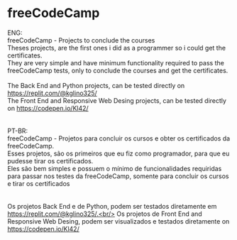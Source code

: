 # freeCodeCamp


ENG: <br/>
 freeCodeCamp - Projects to conclude the courses<br/>
 Theses projects, are the first ones i did as a programmer so i could get the certificates.<br/>
 They are very simple and have minimum functionality required to pass the freeCodeCamp tests, only to conclude the courses and get the certificates.
 <br/> <br/>
The Back End and Python projects, can be tested directly on https://replit.com/@kglino325/ <br/>
The Front End and Responsive Web Desing projects, can be tested directly on https://codepen.io/Kl42/
<br/> <br/><br/>
PT-BR:<br/>
freeCodeCamp - Projetos para concluir os cursos e obter os certificados da freeCodeCamp.<br/>
Esses projetos, são os primeiros que eu fiz como programador, para que eu pudesse tirar os certificados.<br/>
Eles são bem simples e possuem o mínimo de funcionalidades requiridas para passar nos testes da freeCodeCamp, somente para concluir os cursos e tirar os certificados<br/>
<br/> <br/>
Os projetos Back End e de Python, podem ser testados diretamente em https://replit.com/@kglino325/.<br/>
Os projetos de Front End and Responsive Web Desing, podem ser visualizados e testados diretamente on https://codepen.io/Kl42/<br/>
